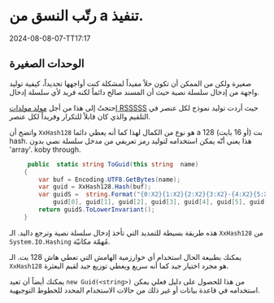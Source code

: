 # رتّب النسق من a تنفيذ.

<!--category-- C# -->
<datetime class="hidden">2024-08-08-07-TT17:17</datetime>

## الوحدات الصغيرة

صغيرة ولكن من الممكن أن تكون حلاً مفيداً لمشكلة كنت أواجهها تحديداً، كيفية توليد واجهة من إدخال سلسلة نصية حيث أن المسند صالح دائماً لكنه فريد لأي سلسلة إدخال.

إحتجتُ إلى هذا من أجل [مولد مولدات RSSSSS](/blog/addinganrssfilewithaspnetcore) حيث أردت توليد نموذج لكل عنصر في التلقيم والذي كان قابلاً للتكرار وفريداً لكل عنصر.

واتضح أن `XxHash128` هو نوع من الكمال لهذا كما أنه يعطي دائما a 128 بت (أو 16 بايت) hash. هذا يعني أنّه يمكن استخدامه لتوليد رمز تعريفي من مدخل سلسلة نصي بدون 'array'. koby through.

```csharp
     public  static string ToGuid(this string  name)
    {
        var buf = Encoding.UTF8.GetBytes(name);
        var guid = XxHash128.Hash(buf);
        var guidS =  string.Format("{0:X2}{1:X2}{2:X2}{3:X2}-{4:X2}{5:X2}-{6:X2}{7:X2}-{8:X2}{9:X2}-{10:X2}{11:X2}{12:X2}{13:X2}{14:X2}{15:X2}", 
            guid[0], guid[1], guid[2], guid[3], guid[4], guid[5], guid[6], guid[7], guid[8], guid[9], guid[10], guid[11], guid[12], guid[13], guid[14], guid[15]);
        return guidS.ToLowerInvariant();
    }
```

هذه طريقة بسيطة للتمديد التي تأخذ إدخال سلسلة نصية وترجع داليد. الـ `XxHash128` من `System.IO.Hashing` مُهمّة مكانيّة.

يمكنك بطبيعة الحال استخدام أي خوارزمية الهامش التي تعطي هاش 128 بت. الـ `XxHash128` هو مجرد اختيار جيد كما أنه سريع ويعطي توزيع جيد لقيم البعثرة.

يمكنك أيضاً أن تعيد `new Guid(<string>)` من هذا للحصول على دليل فعلي يمكن استخدامه في قاعدة بيانات أو غير ذلك من حالات الاستخدام المحدد للخطوط التوجيهية.